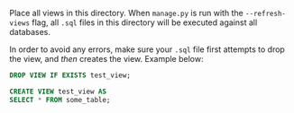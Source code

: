 Place all views in this directory. When `manage.py` is run with the `--refresh-views` flag, all `.sql` files in this directory will be executed against all databases. 

In order to avoid any errors, make sure your `.sql` file first attempts to drop the view, and *then* creates the view. Example below:

```sql
DROP VIEW IF EXISTS test_view;

CREATE VIEW test_view AS
SELECT * FROM some_table;
```

